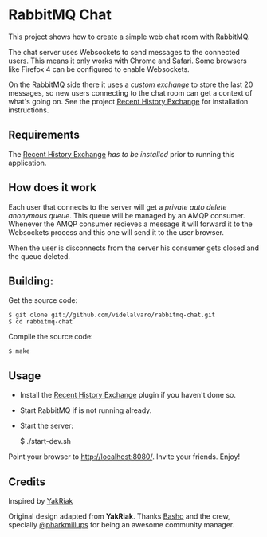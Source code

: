 # RabbitMQ Chat #

This project shows how to create a simple web chat room with RabbitMQ.

The chat server uses Websockets to send messages to the connected users. This means it only works with Chrome and Safari. Some browsers like Firefox 4 can be configured to enable Websockets.

On the RabbitMQ side there it uses a _custom exchange_ to store the last 20 messages, so new users connecting to the chat room can get a context of what's going on. See the project [Recent History Exchange](https://github.com/videlalvaro/rabbitmq-recent-history-exchange) for installation instructions.

## Requirements ##

The [Recent History Exchange](https://github.com/videlalvaro/rabbitmq-recent-history-exchange) _has to be installed_ prior to running this application.

## How does it work ##

Each user that connects to the server will get a _private auto delete anonymous queue_. This queue will be managed by an AMQP consumer. Whenever the AMQP consumer recieves a message it will forward it to the Websockets process and this one will send it to the user browser.

When the user is disconnects from the server his consumer gets closed and the queue deleted.

## Building: ##

Get the source code:

    $ git clone git://github.com/videlalvaro/rabbitmq-chat.git
    $ cd rabbitmq-chat

Compile the source code:

    $ make

## Usage ##

- Install the [Recent History Exchange](https://github.com/videlalvaro/rabbitmq-recent-history-exchange) plugin if you haven't done so.

- Start RabbitMQ if is not running already.

- Start the server:


    $ ./start-dev.sh

Point your browser to [http://localhost:8080/](http://localhost:8080/). Invite your friends. Enjoy!

## Credits ##

Inspired by [YakRiak](https://github.com/seancribbs/yakriak)

Original design adapted from __YakRiak__. Thanks [Basho](http://basho.com/) and the crew, specially [@pharkmillups](http://twitter.com/#!/pharkmillups) for being an awesome community manager.